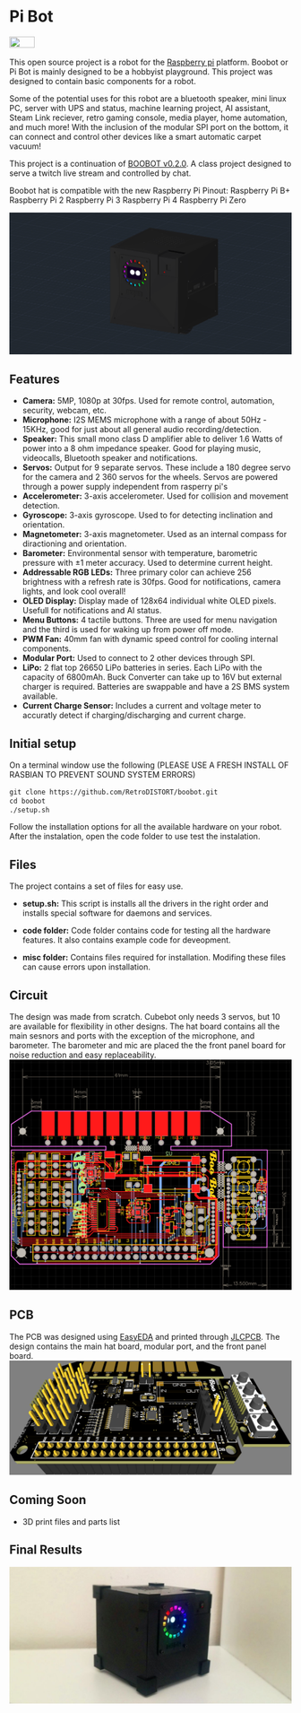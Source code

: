 # Pi Bot

<p align=<p align="center">
  <img width=30% height=30% src="images/AI.gif">
</p>

This open source project is a robot for the [Raspberry pi](https://www.raspberrypi.com/) platform. Boobot or Pi Bot is mainly designed to be a hobbyist playground. This project was designed to contain basic components for a robot. 

Some of the potential uses for this robot are a bluetooth speaker, mini linux PC, server with UPS and status, machine learning project, AI assistant, Steam Link reciever, retro gaming console, media player, home automation, and much more! With the inclusion of the modular SPI port on the bottom, it can connect and control other devices like a smart automatic carpet vacuum! 

This project is a continuation of [BOOBOT v0.2.0](https://github.com/Shizcow/BooBot/tree/v0.2.0). A class project designed to serve a twitch live stream and controlled by chat.

Boobot hat is compatible with the new Raspberry Pi Pinout:
Raspberry Pi B+
Raspberry Pi 2
Raspberry Pi 3
Raspberry Pi 4
Raspberry Pi Zero

![robot](/images/BooBot.png)

## Features
- **Camera:** 5MP, 1080p at 30fps. Used for remote control, automation, security, webcam, etc. 
- **Microphone:** I2S MEMS microphone with a range of about 50Hz - 15KHz, good for just about all general audio recording/detection.
- **Speaker:** This small mono class D amplifier able to deliver 1.6 Watts of power into a 8 ohm impedance speaker. Good for playing music, videocalls, Bluetooth speaker and notifications.
- **Servos:** Output for 9 separate servos. These include a 180 degree servo for the camera and 2 360 servos for the wheels. Servos are powered through a power supply independent from rasperry pi's
- **Accelerometer:** 3-axis accelerometer. Used for collision and movement detection.
- **Gyroscope:** 3-axis gyroscope. Used to for detecting inclination and orientation.
- **Magnetometer:** 3-axis magnetometer. Used as an internal compass for diractioning and orientation.
- **Barometer:** Environmental sensor with temperature, barometric pressure with ±1 meter accuracy. Used to determine current height.
- **Addressable RGB LEDs:** Three primary color can achieve 256 brightness with a refresh rate is 30fps. Good for notifications, camera lights, and look cool overall!
- **OLED Display:** Display made of 128x64 individual white OLED pixels. Usefull for notifications and AI status.
- **Menu Buttons:** 4 tactile buttons. Three are used for menu navigation and the third is used for waking up from power off mode. 
- **PWM Fan:** 40mm fan with dynamic speed control for cooling internal components.
- **Modular Port:** Used to connect to 2 other devices through SPI.
- **LiPo:** 2 flat top 26650 LiPo batteries in series. Each LiPo with the capacity of 6800mAh. Buck Converter can take up to 16V but external charger is required. Batteries are swappable and have a 2S BMS system available.
- **Current Charge Sensor:** Includes a current and voltage meter to accuratly detect if charging/discharging and current charge. 


## Initial setup
On a terminal window use the following (PLEASE USE A FRESH INSTALL OF RASBIAN TO PREVENT SOUND SYSTEM ERRORS)
```
git clone https://github.com/RetroDISTORT/boobot.git
cd boobot
./setup.sh
```
Follow the installation options for all the available hardware on your robot.
After the instalation, open the code folder to use test the instalation.

## Files
The project contains a set of files for easy use. 
- **setup.sh:**
This script is installs all the drivers in the right order and installs special software for daemons and services.

- **code folder:**
Code folder contains code for testing all the hardware features. It also contains example code for deveopment.

- **misc folder:**
Contains files required for installation. Modifing these files can cause errors upon installation. 

## Circuit
The design was made from scratch. Cubebot only needs 3 servos, but 10 are available for flexibility in other designs. The hat board contains all the main sesnors and ports with the exception of the microphone, and barometer. The barometer and mic are placed the the front panel board for noise reduction and easy replaceability.
![robot](/images/PCB_Wiring.png)

## PCB
The PCB was designed using [EasyEDA](https://easyeda.com/) and printed through [JLCPCB](https://jlcpcb.com/). The design contains the main hat board, modular port, and the front panel board.
![robot](/images/PCB_3D.png)
 
## Coming Soon
- 3D print files and parts list

## Final Results
![robot](/images/photo2.jpg)
